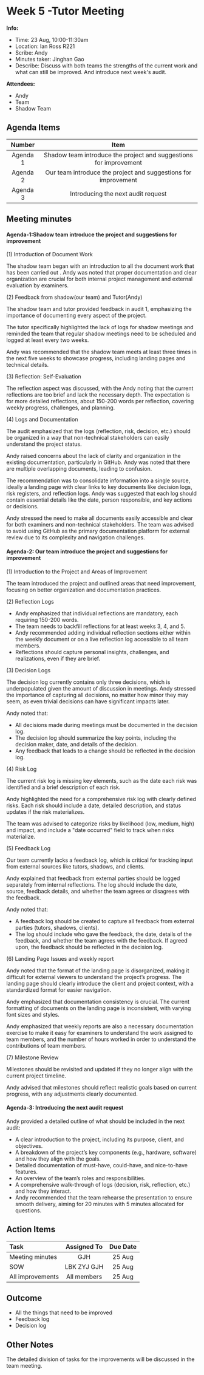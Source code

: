 # Week 5 -Tutor Meeting 
**Info:**
- Time: 23 Aug, 10:00-11:30am
- Location: Ian Ross R221
- Scribe: Andy
- Minutes taker: Jinghan Gao
- Describe: Discuss with both teams the strengths of the current work and what can still be improved. And introduce next week's audit.

**Attendees:**
- Andy
- Team
- Shadow Team

## Agenda Items
| Number     | Item                                                               |
|:----------:|:------------------------------------------------------------------:|
| Agenda 1   | Shadow team introduce the project and suggestions for improvement  |
| Agenda 2   | Our team introduce the project and suggestions for improvement     |
| Agenda 3   | Introducing the next audit request                                 |


## Meeting minutes
#### Agenda-1:Shadow team introduce the project and suggestions for improvement
(1) Introduction of Document Work

The shadow team began with an introduction to all the document work that has been carried out . Andy was noted that proper documentation and clear organization are crucial for both internal project management and external evaluation by examiners.

(2) Feedback from shadow(our team) and Tutor(Andy)

The shadow team and tutor provided feedback in audit 1, emphasizing the importance of documenting every aspect of the project.

The tutor specifically highlighted the lack of logs for shadow meetings and reminded the team that regular shadow meetings need to be scheduled and logged at least every two weeks.

Andy was recommended that the shadow team meets at least three times in the next five weeks to showcase progress, including landing pages and technical details.

(3) Reflection: Self-Evaluation

The reflection aspect was discussed, with the Andy noting that the current reflections are too brief and lack the necessary depth. The expectation is for more detailed reflections, about 150-200 words per reflection, covering weekly progress, challenges, and planning.

(4) Logs and Documentation 

The audit emphasized that the logs (reflection, risk, decision, etc.) should be organized in a way that non-technical stakeholders can easily understand the project status.

Andy raised concerns about the lack of clarity and organization in the existing documentation, particularly in GitHub. Andy was noted that there are multiple overlapping documents, leading to confusion.

The recommendation was to consolidate information into a single source, ideally a landing page with clear links to key documents like decision logs, risk registers, and reflection logs.
Andy was suggested that each log should contain essential details like the date, person responsible, and key actions or decisions.

Andy stressed the need to make all documents easily accessible and clear for both examiners and non-technical stakeholders. The team was advised to avoid using GitHub as the primary documentation platform for external review due to its complexity and navigation challenges.


#### Agenda-2: Our team introduce the project and suggestions for improvement 
(1) Introduction to the Project and Areas of Improvement

The team introduced the project and outlined areas that need improvement, focusing on better organization and documentation practices.

(2) Reflection Logs
- Andy emphasized that individual reflections are mandatory, each requiring 150-200 words.
- The team needs to backfill reflections for at least weeks 3, 4, and 5.
- Andy recommended adding individual reflection sections either within the weekly document or on a live reflection log accessible to all team members.
- Reflections should capture personal insights, challenges, and realizations, even if they are brief.

(3) Decision Logs

The decision log currently contains only three decisions, which is underpopulated given the amount of discussion in meetings.
Andy stressed the importance of capturing all decisions, no matter how minor they may seem, as even trivial decisions can have significant impacts later.

Andy noted that:
- All decisions made during meetings must be documented in the decision log.
- The decision log should summarize the key points, including the decision maker, date, and details of the decision.
- Any feedback that leads to a change should be reflected in the decision log.

(4) Risk Log

The current risk log is missing key elements, such as the date each risk was identified and a brief description of each risk.

Andy highlighted the need for a comprehensive risk log with clearly defined risks.
Each risk should include a date, detailed description, and status updates if the risk materializes.

The team was advised to categorize risks by likelihood (low, medium, high) and impact, and include a "date occurred" field to track when risks materialize.

(5) Feedback Log

Our team currently lacks a feedback log, which is critical for tracking input from external sources like tutors, shadows, and clients.

Andy explained that feedback from external parties should be logged separately from internal reflections. The log should include the date, source, feedback details, and whether the team agrees or disagrees with the feedback.

Andy noted that:
- A feedback log should be created to capture all feedback from external parties (tutors, shadows, clients).
- The log should include who gave the feedback, the date, details of the feedback, and whether the team agrees with the feedback. If agreed upon, the feedback should be reflected in the decision log.

(6) Landing Page Issues and weekly report

Andy noted that the format of the landing page is disorganized, making it difficult for external viewers to understand the project’s progress.
The landing page should clearly introduce the client and project context, with a standardized format for easier navigation.

Andy emphasized that documentation consistency is crucial. The current formatting of documents on the landing page is inconsistent, with varying font sizes and styles.

Andy emphasized that weekly reports are also a necessary documentation exercise to make it easy for examiners to understand the work assigned to team members, and the number of hours worked in order to understand the contributions of team members.

(7) Milestone Review

Milestones should be revisited and updated if they no longer align with the current project timeline.

Andy advised that milestones should reflect realistic goals based on current progress, with any adjustments clearly documented.


#### Agenda-3: Introducing the next audit request
Andy provided a detailed outline of what should be included in the next audit:
- A clear introduction to the project, including its purpose, client, and objectives.
- A breakdown of the project’s key components (e.g., hardware, software) and how they align with the goals.
- Detailed documentation of must-have, could-have, and nice-to-have features.
- An overview of the team’s roles and responsibilities.
- A comprehensive walk-through of logs (decision, risk, reflection, etc.) and how they interact.
- Andy recommended that the team rehearse the presentation to ensure smooth delivery, aiming for 20 minutes with 5 minutes allocated for questions.



## Action Items
| Task                            | Assigned To        |  Due Date  |
|:--------------------------------|:------------------:|:----------:|
| Meeting minutes                 |  GJH               |   25 Aug   |
| SOW                             |  LBK ZYJ GJH       |   25 Aug   |
| All improvements                |  All members       |   25 Aug   |

    
## Outcome
- All the things that need to be improved
- Feedback log
- Decision log

## Other Notes
The detailed division of tasks for the improvements will be discussed in the team meeting.